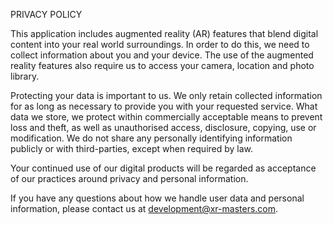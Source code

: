 PRIVACY POLICY 

This application includes augmented reality (AR) features that blend digital content into your real world surroundings. In order to do this, we need to collect information about you and your device. The use of the augmented reality features also require us to access your camera, location and photo library. 

Protecting your data is important to us. We only retain collected information for as long as necessary to provide you with your requested service. What data we store, we protect within commercially acceptable means to prevent loss and theft, as well as unauthorised access, disclosure, copying, use or modification. We do not share any personally identifying information publicly or with third-parties, except when required by law. 

Your continued use of our digital products will be regarded as acceptance of our practices around privacy and personal information. 

If you have any questions about how we handle user data and personal information, please contact us at development@xr-masters.com.  
